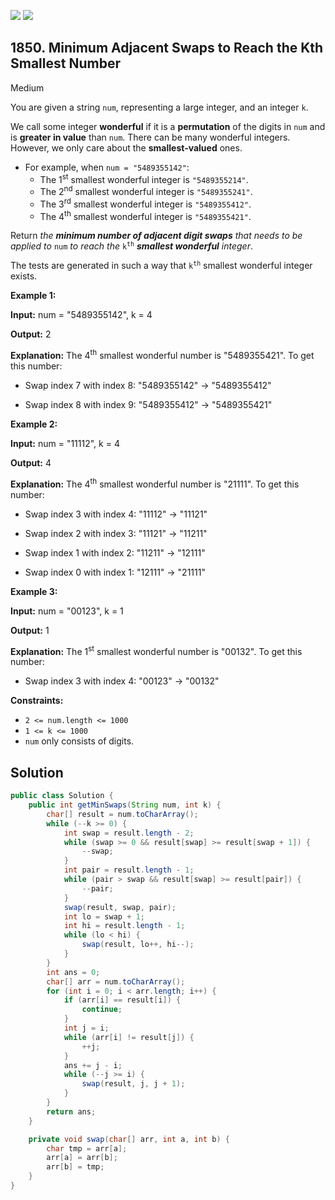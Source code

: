[![](https://img.shields.io/github/stars/javadev/LeetCode-in-Java?label=Stars&style=flat-square)](https://github.com/javadev/LeetCode-in-Java)
[![](https://img.shields.io/github/forks/javadev/LeetCode-in-Java?label=Fork%20me%20on%20GitHub%20&style=flat-square)](https://github.com/javadev/LeetCode-in-Java/fork)

## 1850\. Minimum Adjacent Swaps to Reach the Kth Smallest Number

Medium

You are given a string `num`, representing a large integer, and an integer `k`.

We call some integer **wonderful** if it is a **permutation** of the digits in `num` and is **greater in value** than `num`. There can be many wonderful integers. However, we only care about the **smallest-valued** ones.

*   For example, when `num = "5489355142"`:
    *   The 1<sup>st</sup> smallest wonderful integer is `"5489355214"`.
    *   The 2<sup>nd</sup> smallest wonderful integer is `"5489355241"`.
    *   The 3<sup>rd</sup> smallest wonderful integer is `"5489355412"`.
    *   The 4<sup>th</sup> smallest wonderful integer is `"5489355421"`.

Return _the **minimum number of adjacent digit swaps** that needs to be applied to_ `num` _to reach the_ <code>k<sup>th</sup></code> _**smallest wonderful** integer_.

The tests are generated in such a way that <code>k<sup>th</sup></code> smallest wonderful integer exists.

**Example 1:**

**Input:** num = "5489355142", k = 4

**Output:** 2

**Explanation:** The 4<sup>th</sup> smallest wonderful number is "5489355421". To get this number: 

- Swap index 7 with index 8: "5489355142" -> "5489355412" 

- Swap index 8 with index 9: "5489355412" -> "5489355421"

**Example 2:**

**Input:** num = "11112", k = 4

**Output:** 4

**Explanation:** The 4<sup>th</sup> smallest wonderful number is "21111". To get this number: 

- Swap index 3 with index 4: "11112" -> "11121" 

- Swap index 2 with index 3: "11121" -> "11211" 

- Swap index 1 with index 2: "11211" -> "12111"

- Swap index 0 with index 1: "12111" -> "21111"

**Example 3:**

**Input:** num = "00123", k = 1

**Output:** 1

**Explanation:** The 1<sup>st</sup> smallest wonderful number is "00132". To get this number: 

- Swap index 3 with index 4: "00123" -> "00132"

**Constraints:**

*   `2 <= num.length <= 1000`
*   `1 <= k <= 1000`
*   `num` only consists of digits.

## Solution

```java
public class Solution {
    public int getMinSwaps(String num, int k) {
        char[] result = num.toCharArray();
        while (--k >= 0) {
            int swap = result.length - 2;
            while (swap >= 0 && result[swap] >= result[swap + 1]) {
                --swap;
            }
            int pair = result.length - 1;
            while (pair > swap && result[swap] >= result[pair]) {
                --pair;
            }
            swap(result, swap, pair);
            int lo = swap + 1;
            int hi = result.length - 1;
            while (lo < hi) {
                swap(result, lo++, hi--);
            }
        }
        int ans = 0;
        char[] arr = num.toCharArray();
        for (int i = 0; i < arr.length; i++) {
            if (arr[i] == result[i]) {
                continue;
            }
            int j = i;
            while (arr[i] != result[j]) {
                ++j;
            }
            ans += j - i;
            while (--j >= i) {
                swap(result, j, j + 1);
            }
        }
        return ans;
    }

    private void swap(char[] arr, int a, int b) {
        char tmp = arr[a];
        arr[a] = arr[b];
        arr[b] = tmp;
    }
}
```